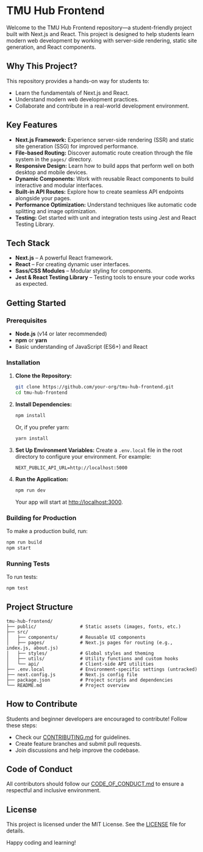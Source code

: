 # TMU Hub Frontend

Welcome to the TMU Hub Frontend repository—a student-friendly project built with Next.js and React. This project is designed to help students learn modern web development by working with server-side rendering, static site generation, and React components.

## Why This Project?

This repository provides a hands-on way for students to:
- Learn the fundamentals of Next.js and React.
- Understand modern web development practices.
- Collaborate and contribute in a real-world development environment.

## Key Features
- **Next.js Framework:** Experience server-side rendering (SSR) and static site generation (SSG) for improved performance.
- **File-based Routing:** Discover automatic route creation through the file system in the `pages/` directory.
- **Responsive Design:** Learn how to build apps that perform well on both desktop and mobile devices.
- **Dynamic Components:** Work with reusable React components to build interactive and modular interfaces.
- **Built-in API Routes:** Explore how to create seamless API endpoints alongside your pages.
- **Performance Optimization:** Understand techniques like automatic code splitting and image optimization.
- **Testing:** Get started with unit and integration tests using Jest and React Testing Library.

## Tech Stack
- **Next.js** – A powerful React framework.
- **React** – For creating dynamic user interfaces.
- **Sass/CSS Modules** – Modular styling for components.
- **Jest & React Testing Library** – Testing tools to ensure your code works as expected.

## Getting Started

### Prerequisites
- **Node.js** (v14 or later recommended)
- **npm** or **yarn**
- Basic understanding of JavaScript (ES6+) and React

### Installation

1. **Clone the Repository:**
    ```bash
    git clone https://github.com/your-org/tmu-hub-frontend.git
    cd tmu-hub-frontend
    ```

2. **Install Dependencies:**
    ```bash
    npm install
    ```
    Or, if you prefer yarn:
    ```bash
    yarn install
    ```

3. **Set Up Environment Variables:**
    Create a `.env.local` file in the root directory to configure your environment. For example:
    ```env
    NEXT_PUBLIC_API_URL=http://localhost:5000
    ```

4. **Run the Application:**
    ```bash
    npm run dev
    ```
    Your app will start at [http://localhost:3000](http://localhost:3000).

### Building for Production
To make a production build, run:
```bash
npm run build
npm start
```

### Running Tests
To run tests:
```bash
npm test
```

## Project Structure
```
tmu-hub-frontend/
├── public/                # Static assets (images, fonts, etc.)
├── src/
│   ├── components/        # Reusable UI components
│   ├── pages/             # Next.js pages for routing (e.g., index.js, about.js)
│   ├── styles/            # Global styles and theming
│   ├── utils/             # Utility functions and custom hooks
│   └── api/               # Client-side API utilities
├── .env.local             # Environment-specific settings (untracked)
├── next.config.js         # Next.js config file
├── package.json           # Project scripts and dependencies
└── README.md              # Project overview
```

## How to Contribute

Students and beginner developers are encouraged to contribute! Follow these steps:
- Check our [CONTRIBUTING.md](./CONTRIBUTING.md) for guidelines.
- Create feature branches and submit pull requests.
- Join discussions and help improve the codebase.

## Code of Conduct
All contributors should follow our [CODE_OF_CONDUCT.md](./CODE_OF_CONDUCT.md) to ensure a respectful and inclusive environment.

## License
This project is licensed under the MIT License. See the [LICENSE](./LICENSE) file for details.

Happy coding and learning!
